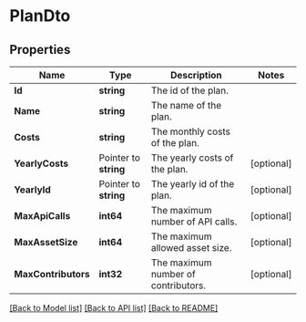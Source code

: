 # PlanDto

## Properties

Name | Type | Description | Notes
------------ | ------------- | ------------- | -------------
**Id** | **string** | The id of the plan. | 
**Name** | **string** | The name of the plan. | 
**Costs** | **string** | The monthly costs of the plan. | 
**YearlyCosts** | Pointer to **string** | The yearly costs of the plan. | [optional] 
**YearlyId** | Pointer to **string** | The yearly id of the plan. | [optional] 
**MaxApiCalls** | **int64** | The maximum number of API calls. | [optional] 
**MaxAssetSize** | **int64** | The maximum allowed asset size. | [optional] 
**MaxContributors** | **int32** | The maximum number of contributors. | [optional] 

[[Back to Model list]](../README.md#documentation-for-models) [[Back to API list]](../README.md#documentation-for-api-endpoints) [[Back to README]](../README.md)


